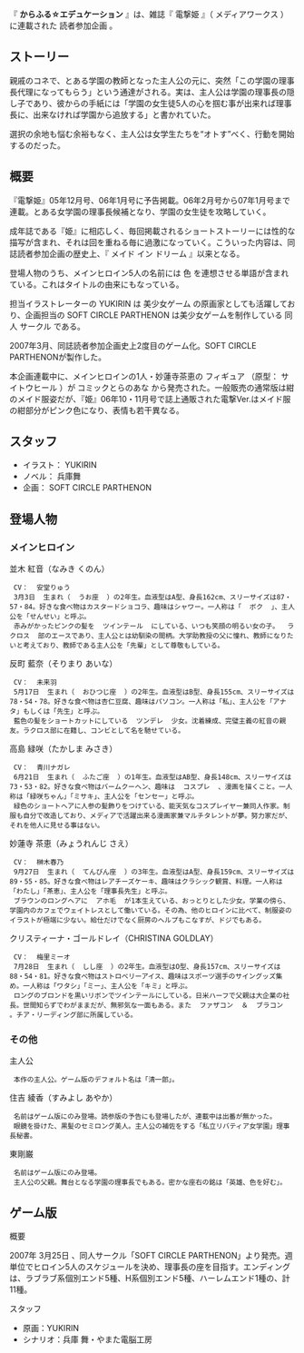 『 **からふる☆エデュケーション** 』は、雑誌『  電撃姫  』（  メディアワークス  ）に連載された  読者参加企画  。

##  ストーリー  

親戚のコネで、とある学園の教師となった主人公の元に、突然「この学園の理事長代理になってもらう」という通達がされる。実は、主人公は学園の理事長の隠し子であり、彼からの手紙には「学園の女生徒5人の心を掴む事が出来れば理事長に、出来なければ学園から追放する」と書かれていた。

選択の余地も悩む余裕もなく、主人公は女学生たちを“オトす”べく、行動を開始するのだった。

##  概要  

『電撃姫』05年12月号、06年1月号に予告掲載。06年2月号から07年1月号まで連載。とある女学園の理事長候補となり、学園の女生徒を攻略していく。

成年誌である『姫』に相応しく、毎回掲載されるショートストーリーには性的な描写が含まれ、それは回を重ねる毎に過激になっていく。こういった内容は、同誌読者参加企画の歴史上、『
メイド イン ドリーム  』以来となる。

登場人物のうち、メインヒロイン5人の名前には  色  を連想させる単語が含まれている。これはタイトルの由来にもなっている。

担当イラストレーターの  YUKIRIN  は  美少女ゲーム  の原画家としても活躍しており、企画担当の  SOFT CIRCLE PARTHENON
は美少女ゲームを制作している  同人  サークル  である。

2007年3月、同誌読者参加企画史上2度目のゲーム化。SOFT CIRCLE PARTHENONが製作した。

本企画連載中に、メインヒロインの1人・妙蓮寺茶恵の  フィギュア  （原型：  サイトウヒール  ）が  コミックとらのあな
から発売された。一般販売の通常版は紺のメイド服姿だが、『姫』06年10・11月号で誌上通販された電撃Ver.はメイド服の紺部分がピンク色になり、表情も若干異なる。

##  スタッフ  

  * イラスト：  YUKIRIN 
  * ノベル：  兵庫舞 
  * 企画：  SOFT CIRCLE PARTHENON 

##  登場人物  

###  メインヒロイン  

並木 紅音（なみき くのん）

     CV：  安堂りゅう 
     3月3日  生まれ（  うお座  ）の2年生。血液型はA型、身長162cm、スリーサイズは87・57・84。好きな食べ物はカスタードショコラ、趣味はシャワー。一人称は「  ボク  」、主人公を「せんせい」と呼ぶ。 
     赤みがかったピンクの髪を  ツインテール  にしている、いつも笑顔の明るい女の子。  ラクロス  部のエースであり、主人公とは幼馴染の間柄。大学助教授の父に憧れ、教師になりたいと考えており、教師である主人公を「先輩」として尊敬もしている。 

反町 藍奈（そりまり あいな）

     CV：  未来羽 
     5月17日  生まれ（  おひつじ座  ）の2年生。血液型はB型、身長155cm、スリーサイズは78・54・78。好きな食べ物は杏仁豆腐、趣味はパソコン。一人称は「私」、主人公を「アナタ」もしくは「先生」と呼ぶ。 
     藍色の髪をショートカットにしている  ツンデレ  少女。沈着練成、完璧主義の紅音の親友。ラクロス部に在籍し、コンビとして名を馳せている。 

高島 緑咲（たかしま みさき）

     CV：  青川ナガレ 
     6月21日  生まれ（  ふたご座  ）の1年生。血液型はAB型、身長148cm、スリーサイズは73・53・82。好きな食べ物はバームクーヘン、趣味は  コスプレ  、漫画を描くこと。一人称は「緑咲ちゃん」「ミサキ」、主人公を「センセー」と呼ぶ。 
     緑色のショートヘアに人参の髪飾りをつけている、能天気なコスプレイヤー兼同人作家。制服も自分で改造しており、メディアで活躍出来る漫画家兼マルチタレントが夢。努力家だが、それを他人に見せる事はない。 

妙蓮寺 茶恵（みょうれんじ さえ）

     CV：  榊木春乃 
     9月27日  生まれ（  てんびん座  ）の3年生。血液型はA型、身長159cm、スリーサイズは89・55・85。好きな食べ物はレアチーズケーキ、趣味はクラシック観賞、料理。一人称は「わたし」「茶恵」、主人公を「理事長先生」と呼ぶ。 
     ブラウンのロングヘアに  アホ毛  が1本生えている、おっとりとした少女。学業の傍ら、学園内のカフェでウェイトレスとして働いている。その為、他のヒロインに比べて、制服姿のイラストが極端に少ない。給仕だけでなく厨房のヘルプもこなすが、ドジでもある。 

クリスティーナ・ゴールドレイ（CHRISTINA GOLDLAY）

     CV：  梅里ミーオ 
     7月28日  生まれ（  しし座  ）の2年生。血液型はO型、身長157cm、スリーサイズは88・54・81。好きな食べ物はストロベリーアイス、趣味はスポーツ選手のサイングッズ集め。一人称は「ワタシ」「ミー」、主人公を「キミ」と呼ぶ。 
     ロングのブロンドを黒いリボンでツインテールにしている。日米ハーフで父親は大企業の社長。世間知らずでわがままだが、無邪気な一面もある。また  ファザコン  ＆  ブラコン  。チア・リーディング部に所属している。 

###  その他  

主人公

     本作の主人公。ゲーム版のデフォルト名は「清一郎」。 

住吉 綾香（すみよし あやか）

     名前はゲーム版にのみ登場。読参版の予告にも登場したが、連載中は出番が無かった。 
     眼鏡を掛けた、黒髪のセミロング美人。主人公の補佐をする「私立リバティア女学園」理事長秘書。 

東剛巌

     名前はゲーム版にのみ登場。 
     主人公の父親。舞台となる学園の理事長でもある。密かな座右の銘は「英雄、色を好む」。 

##  ゲーム版  

概要

2007年  3月25日  、同人サークル「SOFT CIRCLE
PARTHENON」より発売。週単位でヒロイン5人のスケジュールを決め、理事長の座を目指す。エンディングは、ラブラブ系個別エンド5種、H系個別エンド5種、ハーレムエンド1種の、計11種。

スタッフ

  * 原画：YUKIRIN 
  * シナリオ：兵庫 舞・やまた電脳工房 

